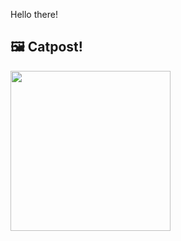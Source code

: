 Hello there!



## 🖼️ Catpost!

<sub>
    <img src="https://cdn2.thecatapi.com/images/q_vtjSV3U.jpg" height="256">
</sub>

